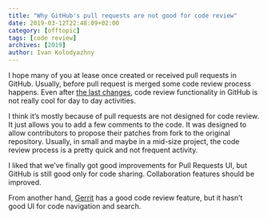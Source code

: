 ```yaml
---
title: "Why GitHub's pull requests are not good for code review"
date: 2019-03-12T22:48:09+02:00
category: [offtopic]
tags: [code review]
archives: [2019]
author: Ivan Kolodyazhny
---
```


I hope many of you at lease once created or received pull requests in GitHub.
Usually, before pull request is merged some code review process happens. Even
after [the last changes](https://github.com/features/code-review/), code review
functionality in GitHub is not really cool for day to day activities.

I think it’s mostly because of pull requests are not designed for code review.
It just allows you to add a few comments to the code. It was designed to allow
contributors to propose their patches from fork to the original repository.
Usually, in small and maybe in a mid-size project, the code review process is
a pretty quick and not frequent activity.

I liked that we’ve finally got good improvements for Pull Requests UI, but
GitHub is still good only for code sharing. Collaboration features should be
improved.

From another hand, [Gerrit](https://www.gerritcodereview.com/) has a good code
review feature, but it hasn’t good UI for code navigation and search.
